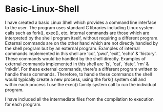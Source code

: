 # Basic-Linux-Shell
I have created a basic Linux Shell which provides a command line interface to the user. The program uses standard C libraries including Linux system calls such as fork(), exec(), etc. Internal commands are those which are interpreted by the shell program itself, without requiring a different program. External commands are on the other hand which are not directly handled by the shell program but by an external program.
Examples of internal commands implemented in this shell are 'cd', 'pwd', 'exit', 'echo' & 'history'. These commands would be handled by the shell directly.
Examples of external commands implemented in this shell are 'ls', 'cat', 'date', 'rm' & 'mkdir'. For these external commands, there's a different program written to handle these commands. Therefore, to handle these commands the shell would typically create a new process, using the fork() system call and within each process I use the exec() family system call to run the individual program.

I have included all the intermediate files from the compilation to execution for each program.
